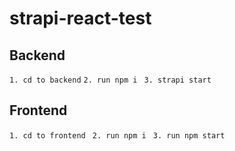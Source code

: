 # strapi-react-test
## Backend
`1. cd to backend`
`2. run npm i `
`3. strapi start `

## Frontend
`1. cd to frontend `
`2. run npm i `
`3. run npm start`
